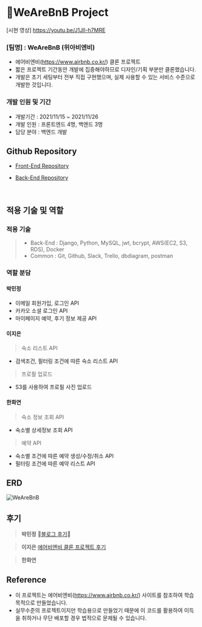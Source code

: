 # 🏡WeAreBnB Project

[시현 영상] https://youtu.be/J1Jll-h7MRE

### [팀명] : WeAreBnB (위아비엔비)

- 에어비엔비(https://www.airbnb.co.kr/) 클론 프로젝트
- 짧은 프로젝트 기간동안 개발에 집중해야하므로 디자인/기획 부분만 클론했습니다.
- 개발은 초기 세팅부터 전부 직접 구현했으며, 실제 사용할 수 있는 서비스 수준으로 개발한 것입니다.

### 개발 인원 및 기간

- 개발기간 : 2021/11/15 ~ 2021/11/26
- 개발 인원 : 프론트엔드 4명, 백엔드 3명
- 담당 분야 : 백엔드 개발

## Github Repository
- [Front-End Repository](https://github.com/wecode-bootcamp-korea/26-2nd-WeAreBnB-frontend.git)

- [Back-End Repository](https://github.com/wecode-bootcamp-korea/26-2nd-WeAreBnB-backend.git)

<br>

## 적용 기술 및 역할

### 적용 기술
> - Back-End : Django, Python, MySQL, jwt, bcrypt, AWS(EC2, S3, RDS), Docker
> - Common : Git, Github, Slack, Trello, dbdiagram, postman

### 역할 분담

#### 박민정

- 이메일 회원가입, 로그인 API
- 카카오 소셜 로그인 API
- 마이페이지 예약, 후기 정보 제공 API

#### 이지은

> 숙소 리스트 API
- 검색조건, 필터링 조건에 따른 숙소 리스트 API
> 프로필 업로드
- S3를 사용하여 프로필 사진 업로드

#### 한화연

> 숙소 정보 조회 API
- 숙소별 상세정보 조회 API
> 예약 API
- 숙소별 조건에 따른 예약 생성/수정/취소 API
- 필터링 조건에 따른 예약 리스트 API

## ERD

![WeAreBnB](https://user-images.githubusercontent.com/89597066/144699950-207656de-0ec4-4a9d-a606-b189a052ad97.png)

## 후기

> **박민정** 🙊[블로그 후기](https://velog.io/@doniminp/PROJECT-WeAreBnB-%ED%9B%84%EA%B8%B0)🙈

> **이지은** [에어비앤비 클론 프로젝트 후기](https://jeleedev.tistory.com/168)

> **한화연**

## Reference

- 이 프로젝트는 에어비엔비(https://www.airbnb.co.kr/) 사이트를 참조하여 학습목적으로 만들었습니다.
- 실무수준의 프로젝트이지만 학습용으로 만들었기 때문에 이 코드를 활용하여 이득을 취하거나 무단 배포할 경우 법적으로 문제될 수 있습니다.

